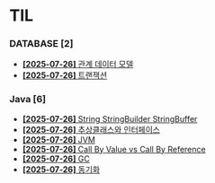 # TIL
 
### DATABASE [2]
- [**[2025-07-26]**  관계 데이터 모델](https://github.com/A-lass/TIL/blob/main/DATABASE/관계_데이터_모델.md)
- [**[2025-07-26]**  트랜잭션](https://github.com/A-lass/TIL/blob/main/DATABASE/트랜잭션.md)
### Java [6]
- [**[2025-07-26]**  String StringBuilder StringBuffer](https://github.com/A-lass/TIL/blob/main/Java/String_StringBuilder_StringBuffer.md)
- [**[2025-07-26]**  추상클래스와 인터페이스](https://github.com/A-lass/TIL/blob/main/Java/추상클래스와_인터페이스.md)
- [**[2025-07-26]**  JVM](https://github.com/A-lass/TIL/blob/main/Java/JVM.md)
- [**[2025-07-26]**  Call By Value vs Call By Reference](https://github.com/A-lass/TIL/blob/main/Java/Call_By_Value_vs_Call_By_Reference.md)
- [**[2025-07-26]**  GC](https://github.com/A-lass/TIL/blob/main/Java/GC.md)
- [**[2025-07-26]**  동기화](https://github.com/A-lass/TIL/blob/main/Java/동기화.md)
